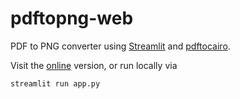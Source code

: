 # pdftopng-web

PDF to PNG converter using [Streamlit](https://streamlit.io/) and [pdftocairo](https://manpages.ubuntu.com/manpages/trusty/man1/pdftocairo.1.html).

Visit the [online](https://pdftopng.streamlit.app/) version, or run locally via

    streamlit run app.py
